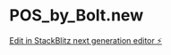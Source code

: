 # POS_by_Bolt.new

[Edit in StackBlitz next generation editor ⚡️](https://stackblitz.com/~/github.com/bctvizag/POS_by_Bolt.new)